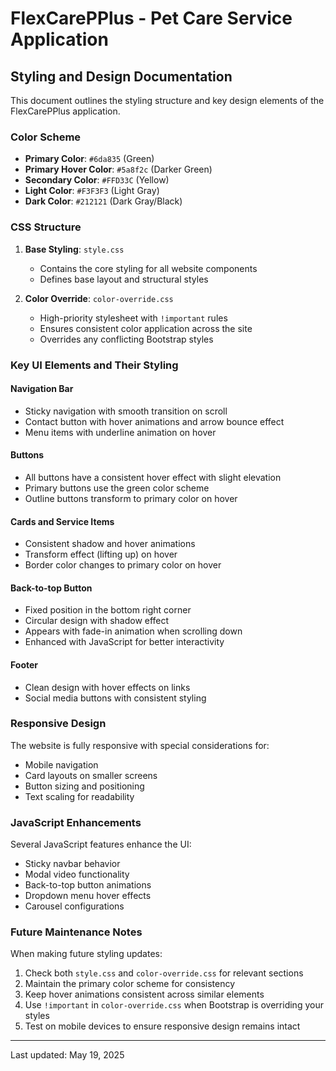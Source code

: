 # FlexCarePPlus - Pet Care Service Application

## Styling and Design Documentation

This document outlines the styling structure and key design elements of the FlexCarePPlus application.

### Color Scheme

- **Primary Color**: `#6da835` (Green)
- **Primary Hover Color**: `#5a8f2c` (Darker Green)
- **Secondary Color**: `#FFD33C` (Yellow)
- **Light Color**: `#F3F3F3` (Light Gray)
- **Dark Color**: `#212121` (Dark Gray/Black)

### CSS Structure

1. **Base Styling**: `style.css`
   - Contains the core styling for all website components
   - Defines base layout and structural styles

2. **Color Override**: `color-override.css`
   - High-priority stylesheet with `!important` rules
   - Ensures consistent color application across the site
   - Overrides any conflicting Bootstrap styles

### Key UI Elements and Their Styling

#### Navigation Bar
- Sticky navigation with smooth transition on scroll
- Contact button with hover animations and arrow bounce effect
- Menu items with underline animation on hover

#### Buttons
- All buttons have a consistent hover effect with slight elevation
- Primary buttons use the green color scheme
- Outline buttons transform to primary color on hover

#### Cards and Service Items
- Consistent shadow and hover animations
- Transform effect (lifting up) on hover
- Border color changes to primary color on hover

#### Back-to-top Button
- Fixed position in the bottom right corner
- Circular design with shadow effect
- Appears with fade-in animation when scrolling down
- Enhanced with JavaScript for better interactivity

#### Footer
- Clean design with hover effects on links
- Social media buttons with consistent styling

### Responsive Design

The website is fully responsive with special considerations for:
- Mobile navigation
- Card layouts on smaller screens
- Button sizing and positioning
- Text scaling for readability

### JavaScript Enhancements

Several JavaScript features enhance the UI:
- Sticky navbar behavior
- Modal video functionality
- Back-to-top button animations
- Dropdown menu hover effects
- Carousel configurations

### Future Maintenance Notes

When making future styling updates:
1. Check both `style.css` and `color-override.css` for relevant sections
2. Maintain the primary color scheme for consistency
3. Keep hover animations consistent across similar elements
4. Use `!important` in `color-override.css` when Bootstrap is overriding your styles
5. Test on mobile devices to ensure responsive design remains intact

---

Last updated: May 19, 2025
